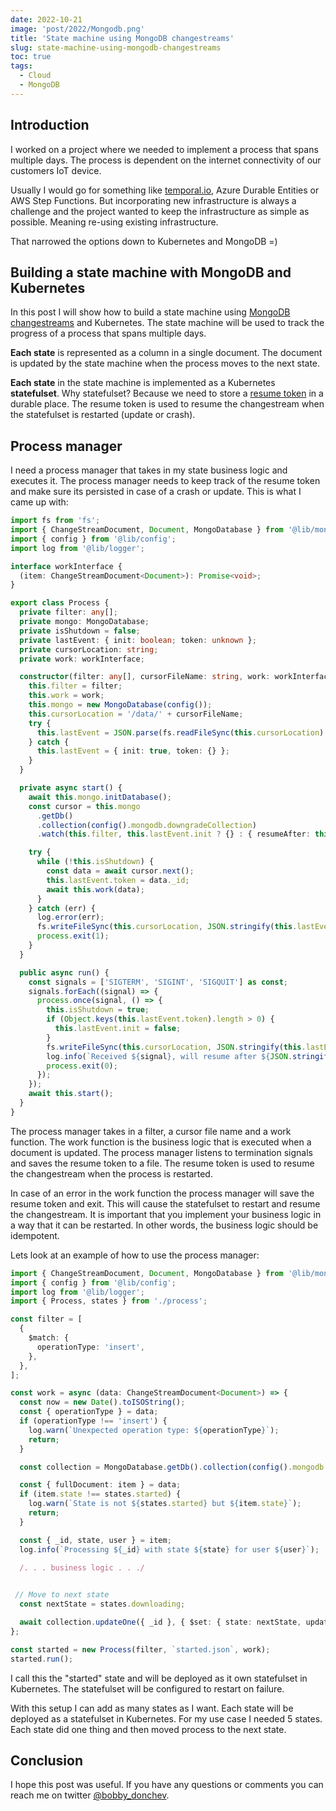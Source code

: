 ```yaml
---
date: 2022-10-21
image: 'post/2022/Mongodb.png'
title: 'State machine using MongoDB changestreams'
slug: state-machine-using-mongodb-changestreams
toc: true
tags:
  - Cloud
  - MongoDB
---
```


## Introduction

I worked on a project where we needed to implement a process that spans multiple days. The process is dependent on the internet connectivity of our customers IoT device.

Usually I would go for something like [temporal.io](https://temporal.io/), Azure Durable Entities or AWS Step Functions. But incorporating new infrastructure is always a challenge and the project wanted to keep the infrastructure as simple as possible. Meaning re-using existing infrastructure.

That narrowed the options down to Kubernetes and MongoDB =)

## Building a state machine with MongoDB and Kubernetes

In this post I will show how to build a state machine using [MongoDB changestreams](https://docs.mongodb.com/manual/changeStreams/) and Kubernetes. The state machine will be used to track the progress of a process that spans multiple days. 

**Each state** is represented as a column in a single document. The document is updated by the state machine when the process moves to the next state.

**Each state** in the state machine is implemented as a Kubernetes **statefulset**. Why statefulset? Because we need to store a [resume token](https://www.mongodb.com/docs/manual/changeStreams/#std-label-change-stream-resume-token) in a durable place. The resume token is used to resume the changestream when the statefulset is restarted (update or crash).

## Process manager

I need a process manager that takes in my state business logic and executes it. The process manager needs to keep track of the resume token and make sure its persisted in case of a crash or update. This is what I came up with:


```ts
import fs from 'fs';
import { ChangeStreamDocument, Document, MongoDatabase } from '@lib/mongo';
import { config } from '@lib/config';
import log from '@lib/logger';

interface workInterface {
  (item: ChangeStreamDocument<Document>): Promise<void>;
}

export class Process {
  private filter: any[];
  private mongo: MongoDatabase;
  private isShutdown = false;
  private lastEvent: { init: boolean; token: unknown };
  private cursorLocation: string;
  private work: workInterface;

  constructor(filter: any[], cursorFileName: string, work: workInterface) {
    this.filter = filter;
    this.work = work;
    this.mongo = new MongoDatabase(config());
    this.cursorLocation = '/data/' + cursorFileName;
    try {
      this.lastEvent = JSON.parse(fs.readFileSync(this.cursorLocation).toString());
    } catch {
      this.lastEvent = { init: true, token: {} };
    }
  }

  private async start() {
    await this.mongo.initDatabase();
    const cursor = this.mongo
      .getDb()
      .collection(config().mongodb.downgradeCollection)
      .watch(this.filter, this.lastEvent.init ? {} : { resumeAfter: this.lastEvent.token });

    try {
      while (!this.isShutdown) {
        const data = await cursor.next();
        this.lastEvent.token = data._id;
        await this.work(data);
      }
    } catch (err) {
      log.error(err);
      fs.writeFileSync(this.cursorLocation, JSON.stringify(this.lastEvent));
      process.exit(1);
    }
  }

  public async run() {
    const signals = ['SIGTERM', 'SIGINT', 'SIGQUIT'] as const;
    signals.forEach((signal) => {
      process.once(signal, () => {
        this.isShutdown = true;
        if (Object.keys(this.lastEvent.token).length > 0) {
          this.lastEvent.init = false;
        }
        fs.writeFileSync(this.cursorLocation, JSON.stringify(this.lastEvent));
        log.info(`Received ${signal}, will resume after ${JSON.stringify(this.lastEvent)}`);
        process.exit(0);
      });
    });
    await this.start();
  }
}
```

The process manager takes in a filter, a cursor file name and a work function. The work function is the business logic that is executed when a document is updated. 
The process manager listens to termination signals and saves the resume token to a file. The resume token is used to resume the changestream when the process is restarted.

In case of an error in the work function the process manager will save the resume token and exit. This will cause the statefulset to restart and resume the changestream. It is important that you implement your business logic in a way that it can be restarted. In other words, the business logic should be idempotent. 


Lets look at an example of how to use the process manager:

```ts
import { ChangeStreamDocument, Document, MongoDatabase } from '@lib/mongo';
import { config } from '@lib/config';
import log from '@lib/logger';
import { Process, states } from './process';

const filter = [
  {
    $match: {
      operationType: 'insert',
    },
  },
];

const work = async (data: ChangeStreamDocument<Document>) => {
  const now = new Date().toISOString();
  const { operationType } = data;
  if (operationType !== 'insert') {
    log.warn(`Unexpected operation type: ${operationType}`);
    return;
  }

  const collection = MongoDatabase.getDb().collection(config().mongodb.downgradeCollection);

  const { fullDocument: item } = data;
  if (item.state !== states.started) {
    log.warn(`State is not ${states.started} but ${item.state}`);
    return;
  }

  const { _id, state, user } = item;
  log.info(`Processing ${_id} with state ${state} for user ${user}`);
  
  /. . . business logic . . ./


 // Move to next state
  const nextState = states.downloading;

  await collection.updateOne({ _id }, { $set: { state: nextState, updatedAt: now } });
};

const started = new Process(filter, `started.json`, work);
started.run();
```

I call this the "started" state and will be deployed as it own statefulset in Kubernetes. The statefulset will be configured to restart on failure.


With this setup I can add as many states as I want. Each state will be deployed as a statefulset in Kubernetes.
For my use case I needed 5 states. Each state did one thing and then moved process to the next state.


## Conclusion

I hope this post was useful. If you have any questions or comments you can reach me on twitter [@bobby_donchev](https://twitter.com/bobby_donchev).